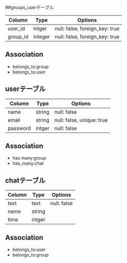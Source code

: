##groups_userテーブル

|Column|Type|Options|
|------|----|-------|
|user_id|intger|null: false, foreign_key: true|
|group_id|integer|null: false, foreign_key: true|

## Association
- belongs_to:group
- belongs_to:user

## userテーブル

|Column|Type|Options|
|------|----|-------|
|name|string|null: false|
|email|string|null: false, unique: true|
|password|intger|null: false|

## Association
- has many:group
- has_many:chat

## chatテーブル

|Column|Type|Options|
|------|----|-------|
|text|text|null: false|
|name|string|
|time|intger|

## Association
- belongs_to:user
- belongs_to:group
